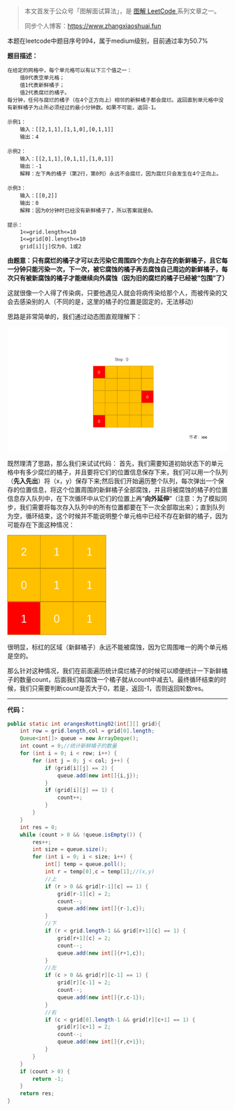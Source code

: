 > 本文首发于公众号「图解面试算法」，是 [图解 LeetCode ](<https://github.com/MisterBooo/LeetCodeAnimation>) 系列文章之一。
>
> 同步个人博客：https://www.zhangxiaoshuai.fun

本题在leetcode中题目序号994，属于medium级别，目前通过率为50.7%

**题目描述：**

```
在给定的网格中，每个单元格可以有以下三个值之一：
	值0代表空单元格；
	值1代表新鲜橘子；
	值2代表腐烂的橘子。
每分钟，任何与腐烂的橘子（在4个正方向上）相邻的新鲜橘子都会腐烂。返回直到单元格中没有新鲜橘子为止所必须经过的最小分钟数。如果不可能，返回-1。

示例1：
	输入：[[2,1,1],[1,1,0],[0,1,1]]
	输出：4

示例2：
	输入：[[2,1,1],[0,1,1],[1,0,1]]
	输出：-1
	解释：左下角的橘子（第2行，第0列）永远不会腐烂，因为腐烂只会发生在4个正向上。

示例3：
	输入：[[0,2]]
	输出：0
	解释：因为0分钟时已经没有新鲜橘子了，所以答案就是0。

提示：
	1<=grid.length<=10
	1<=grid[0].length<=10
	grid[i][j]仅为0、1或2
```

**由题意：只有腐烂的橘子才可以去污染它周围四个方向上存在的新鲜橘子，且它每一分钟只能污染一次，下一次，被它腐蚀的橘子再去腐蚀自己周边的新鲜橘子，每次只有被新腐蚀的橘子才能继续向外腐蚀（因为旧的腐烂的橘子已经被“包围”了）**

这就很像一个人得了传染病，只要他遇见人就会将病传染给那个人，而被传染的又会去感染别的人（不同的是，这里的橘子的位置是固定的，无法移动）

思路是非常简单的，我们通过动态图直观理解下：

![腐烂的橘子gif演示](../Animation/腐烂的橘子01.gif)

既然理清了思路，那么我们来试试代码：
首先，我们需要知道初始状态下的单元格中有多少腐烂的橘子，并且要将它们的位置信息保存下来，我们可以用一个队列（**先入先出**）将（x，y）保存下来;然后我们开始遍历整个队列，每次弹出一个保存的位置信息，将这个位置周围的新鲜橘子全部腐蚀，并且将被腐蚀的橘子的位置信息存入队列中，在下次循环中从它们的位置上再“**向外延伸**”（注意：为了模拟同步，我们需要将每次存入队列中的所有位置都要在下一次全部取出来）；直到队列为空，循环结束，这个时候并不能说明整个单元格中已经不存在新鲜的橘子，因为可能存在下面这种情况：

![](../Animation/example01.png)

很明显，标红的区域（新鲜橘子）永远不能被腐蚀，因为它周围唯一的两个单元格是空的。

那么针对这种情况，我们在前面遍历统计腐烂橘子的时候可以顺便统计一下新鲜橘子的数量count，后面我们每腐蚀一个橘子就从count中减去1。最终循环结束的时候，我们只需要判断count是否大于0，若是，返回-1，否则返回轮数res。

------

**代码：**

```java
public static int orangesRotting02(int[][] grid){
    int row = grid.length,col = grid[0].length;
    Queue<int[]> queue = new ArrayDeque();
    int count = 0;//统计新鲜橘子的数量
    for (int i = 0; i < row; i++) {
        for (int j = 0; j < col; j++) {
            if (grid[i][j] == 2) {
                queue.add(new int[]{i,j});
            }
            if (grid[i][j] == 1) {
                count++;
            }
        }
    }
    int res = 0;
    while (count > 0 && !queue.isEmpty()) {
        res++;
        int size = queue.size();
        for (int i = 0; i < size; i++) {
            int[] temp = queue.poll();
            int r = temp[0],c = temp[1];//(x,y)
            //上
            if (r > 0 && grid[r-1][c] == 1) {
                grid[r-1][c] = 2;
                count--;
                queue.add(new int[]{r-1,c});
            }
            //下
            if (r < grid.length-1 && grid[r+1][c] == 1) {
                grid[r+1][c] = 2;
                count--;
                queue.add(new int[]{r+1,c});
            }
            //左
            if (c > 0 && grid[r][c-1] == 1) {
                grid[r][c-1] = 2;
                count--;
                queue.add(new int[]{r,c-1});
            }
            //右
            if (c < grid[0].length-1 && grid[r][c+1] == 1) {
                grid[r][c+1] = 2;
                count--;
                queue.add(new int[]{r,c+1});
            }
        }
    }
    if (count > 0) {
        return -1;
    }
    return res;
}
```